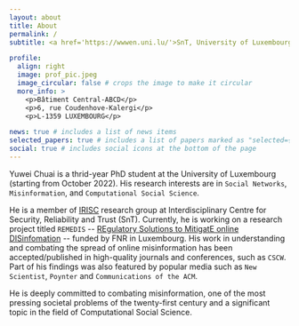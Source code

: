 ```yaml
---
layout: about
title: About
permalink: /
subtitle: <a href='https://wwwen.uni.lu/'>SnT, University of Luxembourg</a>. Luxembourg.

profile:
  align: right
  image: prof_pic.jpeg
  image_circular: false # crops the image to make it circular
  more_info: >
    <p>Bâtiment Central-ABCD</p>
    <p>6, rue Coudenhove-Kalergi</p>
    <p>L-1359 LUXEMBOURG</p>

news: true # includes a list of news items
selected_papers: true # includes a list of papers marked as "selected={true}"
social: true # includes social icons at the bottom of the page
---
```


Yuwei Chuai is a thrid-year PhD student at the University of Luxembourg (starting from October 2022). His research interests are in `Social Networks`, `Misinformation`, and `Computational Social Science`.

He is a member of [IRISC](https://www.uni.lu/snt-en/research-groups/IRiSC/) research group at Interdisciplinary Centre for Security, Reliability and Trust (SnT). Currently, he is working on a research project titled `REMEDIS` -- [REgulatory Solutions to MitigatE online DISinfomation](https://projectremedis.wordpress.com/) -- funded by FNR in Luxembourg. His work in understanding and combating the spread of online misinformation has been accepted/published in high-quality journals and conferences, such as `CSCW`. Part of his findings was also featured by popular media such as `New Scientist`, `Poynter` and `Communications of the ACM`.

He is deeply committed to combating misinformation, one of the most pressing societal problems of the twenty-first century and a significant topic in the field of Computational Social Science.
